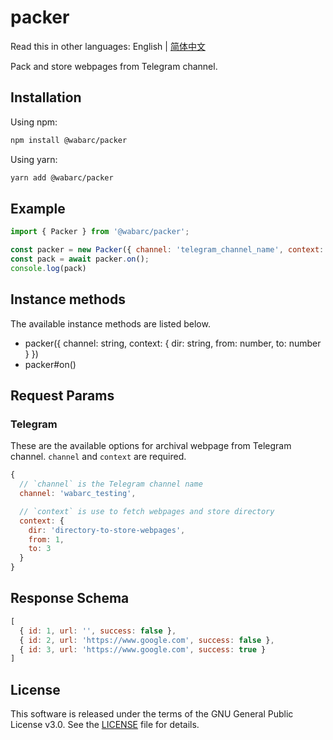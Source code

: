 # packer

Read this in other languages: English | [简体中文](./README_zh-CN.md)

Pack and store webpages from Telegram channel.

## Installation

Using npm:

```bash
npm install @wabarc/packer
```

Using yarn:

```bash
yarn add @wabarc/packer
```

## Example

```javascript
import { Packer } from '@wabarc/packer';

const packer = new Packer({ channel: 'telegram_channel_name', context: { dir: process.cwd(), from: 1, to: 3 } });
const pack = await packer.on();
console.log(pack)
```

## Instance methods

The available instance methods are listed below.

- packer({ channel: string, context: { dir: string, from: number, to: number } })
- packer#on()

## Request Params

### Telegram

These are the available options for archival webpage from Telegram channel. `channel` and `context` are required.

```javascript
{
  // `channel` is the Telegram channel name
  channel: 'wabarc_testing',

  // `context` is use to fetch webpages and store directory
  context: {
    dir: 'directory-to-store-webpages',
    from: 1,
    to: 3
  }
}
```

## Response Schema

```javascript
[
  { id: 1, url: '', success: false },
  { id: 2, url: 'https://www.google.com', success: false },
  { id: 3, url: 'https://www.google.com', success: true }
]
```

## License

This software is released under the terms of the GNU General Public License v3.0. See the [LICENSE](https://github.com/wabarc/packer/blob/master/LICENSE) file for details.
